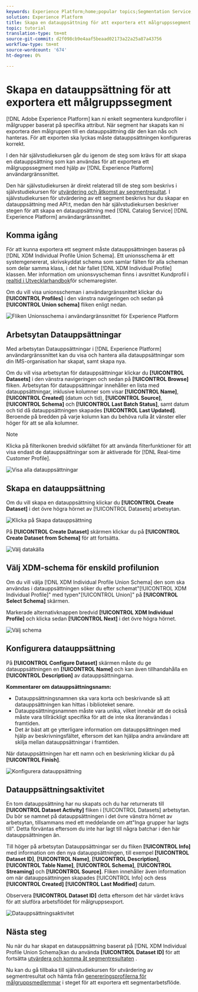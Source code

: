 ```yaml
---
keywords: Experience Platform;home;popular topics;Segmentation Service;segmentation;Segmentation;create a dataset;export audience segment;export segment;
solution: Experience Platform
title: Skapa en datauppsättning för att exportera ett målgruppssegment
topic: tutorial
translation-type: tm+mt
source-git-commit: d2f098cb9e4aaf5beaad02173a22a25a87a43756
workflow-type: tm+mt
source-wordcount: '674'
ht-degree: 0%

---
```



# Skapa en datauppsättning för att exportera ett målgruppssegment

[!DNL Adobe Experience Platform] kan ni enkelt segmentera kundprofiler i målgrupper baserat på specifika attribut. När segment har skapats kan ni exportera den målgruppen till en datauppsättning där den kan nås och hanteras. För att exporten ska lyckas måste datauppsättningen konfigureras korrekt.

I den här självstudiekursen går du igenom de steg som krävs för att skapa en datauppsättning som kan användas för att exportera ett målgruppssegment med hjälp av [!DNL Experience Platform] användargränssnittet.

Den här självstudiekursen är direkt relaterad till de steg som beskrivs i självstudiekursen för [utvärdering och åtkomst av segmentresultat](./evaluate-a-segment.md). I självstudiekursen för utvärdering av ett segment beskrivs hur du skapar en datauppsättning med API:t, medan den här självstudiekursen beskriver stegen för att skapa en datauppsättning med [!DNL Catalog Service] [!DNL Experience Platform] användargränssnittet.

## Komma igång

För att kunna exportera ett segment måste datauppsättningen baseras på [!DNL XDM Individual Profile Union Schema]. Ett unionsschema är ett systemgenererat, skrivskyddat schema som samlar fälten för alla scheman som delar samma klass, i det här fallet [!DNL XDM Individual Profile] klassen. Mer information om unionsvyscheman finns i avsnittet Kundprofil i [realtid i Utvecklarhandbok](../../xdm/schema/composition.md#union)för schemaregister.

Om du vill visa unionsscheman i användargränssnittet klickar du **[!UICONTROL Profiles]** i den vänstra navigeringen och sedan på **[!UICONTROL Union schema]** fliken enligt nedan.

![Fliken Unionsschema i användargränssnittet för Experience Platform](../images/tutorials/segment-export-dataset/union-schema-ui.png)


## Arbetsytan Datauppsättningar

Med arbetsytan Datauppsättningar i [!DNL Experience Platform] användargränssnittet kan du visa och hantera alla datauppsättningar som din IMS-organisation har skapat, samt skapa nya.

Om du vill visa arbetsytan för datauppsättningar klickar du **[!UICONTROL Datasets]** i den vänstra navigeringen och sedan på **[!UICONTROL Browse]** fliken. Arbetsytan för datauppsättningar innehåller en lista med datauppsättningar, inklusive kolumner som visar **[!UICONTROL Name]**, **[!UICONTROL Created]** (datum och tid), **[!UICONTROL Source]**, **[!UICONTROL Schema]** och **[!UICONTROL Last Batch Status]**, samt datum och tid då datauppsättningen skapades **[!UICONTROL Last Updated]**. Beroende på bredden på varje kolumn kan du behöva rulla åt vänster eller höger för att se alla kolumner.

>[!NOTE]
>
>Klicka på filterikonen bredvid sökfältet för att använda filterfunktioner för att visa endast de datauppsättningar som är aktiverade för [!DNL Real-time Customer Profile].

![Visa alla datauppsättningar](../images/tutorials/segment-export-dataset/datasets-workspace.png)

## Skapa en datauppsättning

Om du vill skapa en datauppsättning klickar du **[!UICONTROL Create Dataset]** i det övre högra hörnet av [!UICONTROL Datasets] arbetsytan.

![Klicka på Skapa datauppsättning](../images/tutorials/segment-export-dataset/dataset-click-create.png)

På **[!UICONTROL Create Dataset]** skärmen klickar du på **[!UICONTROL Create Dataset from Schema]** för att fortsätta.

![Välj datakälla](../images/tutorials/segment-export-dataset/create-dataset.png)

## Välj XDM-schema för enskild profilunion

Om du vill välja [!DNL XDM Individual Profile Union Schema] den som ska användas i datauppsättningen söker du efter schemat&quot;[!UICONTROL XDM Individual Profile]&quot; med typen&quot;[!UICONTROL Union]&quot; på **[!UICONTROL Select Schema]** skärmen.

Markerade alternativknappen bredvid **[!UICONTROL XDM Individual Profile]** och klicka sedan **[!UICONTROL Next]** i det övre högra hörnet.

![Välj schema](../images/tutorials/segment-export-dataset/select-schema.png)

## Konfigurera datauppsättning

På **[!UICONTROL Configure Dataset]** skärmen måste du ge datauppsättningen en **[!UICONTROL Name]** och kan även tillhandahålla en **[!UICONTROL Description]** av datauppsättningarna.

**Kommentarer om datauppsättningsnamn:**
- Datauppsättningsnamnen ska vara korta och beskrivande så att datauppsättningen kan hittas i biblioteket senare.
- Datauppsättningsnamnen måste vara unika, vilket innebär att de också måste vara tillräckligt specifika för att de inte ska återanvändas i framtiden.
- Det är bäst att ge ytterligare information om datauppsättningen med hjälp av beskrivningsfältet, eftersom det kan hjälpa andra användare att skilja mellan datauppsättningar i framtiden.

När datauppsättningen har ett namn och en beskrivning klickar du på **[!UICONTROL Finish]**.

![Konfigurera datauppsättning](../images/tutorials/segment-export-dataset/configure-dataset.png)

## Datauppsättningsaktivitet

En tom datauppsättning har nu skapats och du har returnerats till **[!UICONTROL Dataset Activity]** fliken i [!UICONTROL Datasets] arbetsytan. Du bör se namnet på datauppsättningen i det övre vänstra hörnet av arbetsytan, tillsammans med ett meddelande om att&quot;Inga grupper har lagts till&quot;. Detta förväntas eftersom du inte har lagt till några batchar i den här datauppsättningen än.

Till höger på arbetsytan Datauppsättningar ser du fliken **[!UICONTROL Info]** med information om den nya datauppsättningen, till exempel **[!UICONTROL Dataset ID]**, **[!UICONTROL Name]**, **[!UICONTROL Description]**, **[!UICONTROL Table Name]**, **[!UICONTROL Schema]**, **[!UICONTROL Streaming]** och **[!UICONTROL Source]**. Fliken innehåller även information om när datauppsättningen skapades [!UICONTROL Info] och dess **[!UICONTROL Created]** **[!UICONTROL Last Modified]** datum.

Observera **[!UICONTROL Dataset ID]** detta eftersom det här värdet krävs för att slutföra arbetsflödet för målgruppsexport.

![Datauppsättningsaktivitet](../images/tutorials/segment-export-dataset/dataset-activity.png)

## Nästa steg

Nu när du har skapat en datauppsättning baserat på [!DNL XDM Individual Profile Union Schema]kan du använda **[!UICONTROL Dataset ID]** för att fortsätta [utvärdera och komma åt segmentresultaten](./evaluate-a-segment.md) .

Nu kan du gå tillbaka till självstudiekursen för utvärdering av segmentresultat och hämta från [genereringsprofilerna för målgruppsmedlemmar](./evaluate-a-segment.md#generate-profiles) i steget för att exportera ett segmentarbetsflöde.
